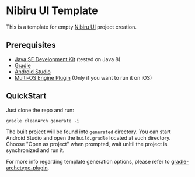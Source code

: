 # Nibiru UI Template
This is a template for empty [Nibiru UI](../../../ui) project creation.

## Prerequisites
 * [Java SE Development Kit](http://www.oracle.com/technetwork/java/javase/downloads/) (tested on Java 8)
 * [Gradle](https://gradle.org/)
 * [Android Studio](https://developer.android.com/studio/)
 * [Multi-OS Engine Plugin](https://multi-os-engine.org/start/) (Only if you want to run it on iOS)

## QuickStart
Just clone the repo and run:
```
gradle cleanArch generate -i
```
The built project will be found into `generated` directory. You can start Android Studio and open the `build.gradle` located at such directory. Choose "Open as project" when prompted, wait unltil the project is synchronized and run it.

For more info regarding template generation options, please refer to [gradle-archetype-plugin](https://github.com/orctom/gradle-archetype-plugin).
